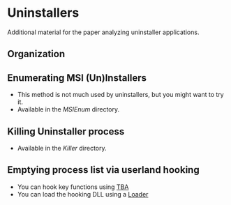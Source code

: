 # Uninstallers

Additional material for the paper analyzing uninstaller applications.

## Organization

## Enumerating MSI (Un)Installers
  * This method is not much used by uninstallers, but you might want to try it.
  * Available in the *MSIEnum* directory.

## Killing Uninstaller process
  * Available in the *Killer* directory.

## Emptying process list via userland hooking

  * You can hook key functions using [TBA]()
  * You can load the hooking DLL using a [Loader](https://github.com/marcusbotacin/MalwareFuzz/tree/main/Windows/Loader)
